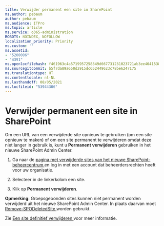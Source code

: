 ```yaml
---
title: Verwijder permanent een site in SharePoint
ms.author: pebaum
author: pebaum
ms.audience: ITPro
ms.topic: article
ms.service: o365-administration
ROBOTS: NOINDEX, NOFOLLOW
localization_priority: Priority
ms.custom: ''
ms.assetid:
- "5200006"
- "4391"
ms.openlocfilehash: f461963c4a5719957258349d667731231023721ab3ee4641538c94371bf3f56d
ms.sourcegitcommit: b5f7da89a650d2915dc652449623c78be6247175
ms.translationtype: HT
ms.contentlocale: nl-NL
ms.lasthandoff: 08/05/2021
ms.locfileid: "53944306"
---
```

# <a name="permanently-delete-a-site-in-sharepoint"></a>Verwijder permanent een site in SharePoint

Om een URL van een verwijderde site opnieuw te gebruiken (om een site opnieuw te maken) of om een site permanent te verwijderen omdat deze niet langer in gebruik is, kunt u **Permanent verwijderen** gebruiken in het nieuwe SharePoint Admin Center. 

1. Ga naar de [ pagina met verwijderde sites van het nieuwe SharePoint-beheercentrum ](https://admin.microsoft.com/sharepoint?page=recycleBin&modern=true) en log in met een account dat beheerdersrechten heeft voor uw organisatie. 

2. Selecteer in de linkerkolom een site. 

3. Klik op **Permanent verwijderen**. 

**Opmerking**: Groepsgebonden sites kunnen niet permanent worden verwijderd uit het nieuwe SharePoint Admin Center. In plaats daarvan moet [ Remove-SPODeletedSite ](https://docs.microsoft.com/powershell/module/sharepoint-online/remove-spodeletedsite) worden gebruikt.  

Zie [ Een site definitief verwijderen ](https://docs.microsoft.com/sharepoint/delete-site-collection#permanently-delete-a-site) voor meer informatie. 
